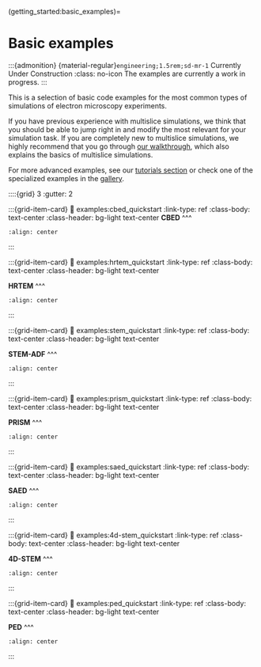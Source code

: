 (getting_started:basic_examples)=
# Basic examples

:::{admonition} {material-regular}`engineering;1.5rem;sd-mr-1` Currently Under Construction
:class: no-icon
The examples are currently a work in progress. 
:::

This is a selection of basic code examples for the most common types of simulations of electron microscopy experiments.

If you have previous experience with multislice simulations, we think that you should be able to jump right in and modify 
the most relevant for your simulation task. If you are completely new to multislice simulations, we highly recommend that
you go through [our walkthrough](user_guide:walkthrough), which also explains the basics of multislice simulations. 

For more advanced examples, see our [tutorials section](tutorials:tutorials) or check one of the specialized examples in 
the [gallery](user_guide:example_gallery).

::::{grid} 3
:gutter: 2

:::{grid-item-card}
:link: examples:cbed_quickstart
:link-type: ref
:class-body: text-center
:class-header: bg-light text-center
**CBED**
^^^

```{image} ../user_guide/examples/thumbnails/cbed_quickstart.png
:align: center
```

:::


:::{grid-item-card}
:link: examples:hrtem_quickstart
:link-type: ref
:class-body: text-center
:class-header: bg-light text-center

**HRTEM**
^^^

```{image} ../user_guide/examples/thumbnails/hrtem_quickstart.png
:align: center
```

:::


:::{grid-item-card}
:link: examples:stem_quickstart
:link-type: ref
:class-body: text-center
:class-header: bg-light text-center

**STEM-ADF**
^^^

```{image} ../user_guide/examples/thumbnails/stem_quickstart.png
:align: center
```

:::


:::{grid-item-card}
:link: examples:prism_quickstart
:link-type: ref
:class-body: text-center
:class-header: bg-light text-center

**PRISM**
^^^

```{image} ../user_guide/examples/thumbnails/prism_quickstart.png
:align: center
```

:::


:::{grid-item-card}
:link: examples:saed_quickstart
:link-type: ref
:class-body: text-center
:class-header: bg-light text-center

**SAED**
^^^

```{image} ../user_guide/examples/thumbnails/saed_quickstart.png
:align: center
```

:::


:::{grid-item-card}
:link: examples:4d-stem_quickstart
:link-type: ref
:class-body: text-center
:class-header: bg-light text-center

**4D-STEM**
^^^

```{image} ../user_guide/examples/thumbnails/4d-stem_quickstart.png
:align: center
```

:::


:::{grid-item-card}
:link: examples:ped_quickstart
:link-type: ref
:class-body: text-center
:class-header: bg-light text-center

**PED**
^^^

```{image} ../user_guide/examples/thumbnails/ped_quickstart.png
:align: center
```

:::